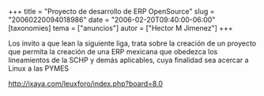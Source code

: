 +++
title = "Proyecto de desarrollo de ERP OpenSource"
slug = "20060220094018986"
date = "2006-02-20T09:40:00-06:00"
[taxonomies]
tema = ["anuncios"]
autor = ["Hector M Jimenez"]
+++

Los invito a que lean la siguiente liga, trata sobre la creación de un
proyecto que permita la creación de una ERP mexicana que obedezca los
lineamientos de la SCHP y demás aplicables, cuya finalidad sea acercar a
Linux a las PYMES

<a href="http://ixaya.com/leuxforo/index.php?board=8.0">http://ixaya.com/leuxforo/index.php?board=8.0</a>

